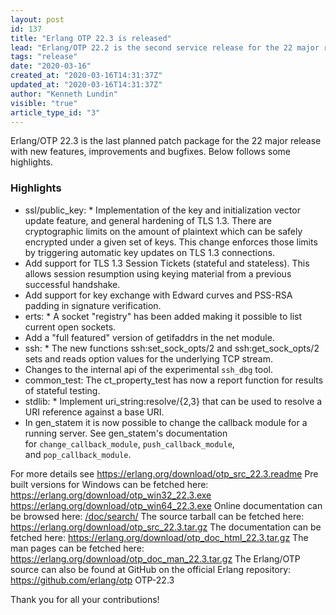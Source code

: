 ```yaml
---
layout: post
id: 137
title: "Erlang OTP 22.3 is released"
lead: "Erlang/OTP 22.2 is the second service release for the 22 major release with mostly bugfixes and improvements"
tags: "release"
date: "2020-03-16"
created_at: "2020-03-16T14:31:37Z"
updated_at: "2020-03-16T14:31:37Z"
author: "Kenneth Lundin"
visible: "true"
article_type_id: "3"
---
```


Erlang/OTP 22.3 is the last planned patch package for the 22 major release with new features, improvements and bugfixes. Below follows some highlights.

### Highlights
* ssl/public_key: * Implementation of the key and initialization vector
 update feature, and general hardening of TLS 1.3.
 There are cryptographic limits on the amount of
 plaintext which can be safely encrypted under a given set of keys.
 This change enforces those limits by triggering
 automatic key updates on TLS 1.3 connections.
* Add support for TLS 1.3 Session Tickets (stateful and
 stateless). This allows session resumption using keying
 material from a previous successful handshake.
* Add support for key exchange with Edward curves and
 PSS-RSA padding in signature verification.
* erts: * A socket "registry" has been added making it possible to list current open sockets.
* Add a "full featured" version of getifaddrs in the net module.
* ssh: * The new functions ssh:set_sock_opts/2 and ssh:get_sock_opts/2 sets and reads option values for
 the underlying TCP stream.
* Changes to the internal api of the experimental `ssh_dbg` tool.
* common_test: The ct_property_test has now a report function for
 results of stateful testing.
* stdlib: * Implement uri_string:resolve/{2,3} that can be used to
 resolve a URI reference against a base URI.
* In gen_statem it is now possible to change the callback
 module for a running server. See gen_statem's
 documentation for `change_callback_module`,
`push_callback_module`, and `pop_callback_module`.

For more details see
<https://erlang.org/download/otp_src_22.3.readme>
 Pre built versions for Windows can be fetched here:
<https://erlang.org/download/otp_win32_22.3.exe>
<https://erlang.org/download/otp_win64_22.3.exe>
 Online documentation can be browsed here:
[/doc/search/](/doc/search/)
 The source tarball can be fetched here:
<https://erlang.org/download/otp_src_22.3.tar.gz>
 The documentation can be fetched here:
<https://erlang.org/download/otp_doc_html_22.3.tar.gz>
 The man pages can be fetched here:
<https://erlang.org/download/otp_doc_man_22.3.tar.gz>
 The Erlang/OTP source can also be found at GitHub on the official Erlang repository:
<https://github.com/erlang/otp>
 OTP-22.3

Thank you for all your contributions!
